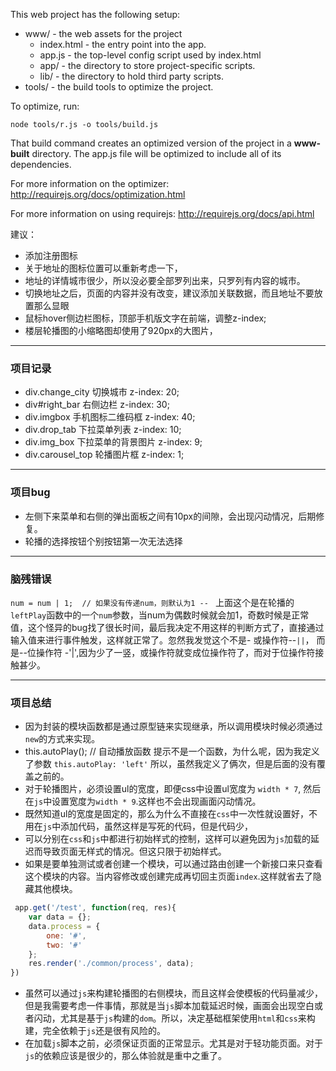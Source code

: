 This web project has the following setup:

* www/ - the web assets for the project
    * index.html - the entry point into the app.
    * app.js - the top-level config script used by index.html
    * app/ - the directory to store project-specific scripts.
    * lib/ - the directory to hold third party scripts.
* tools/ - the build tools to optimize the project.

To optimize, run:

    node tools/r.js -o tools/build.js

That build command creates an optimized version of the project in a
**www-built** directory. The app.js file will be optimized to include
all of its dependencies.

For more information on the optimizer:
http://requirejs.org/docs/optimization.html

For more information on using requirejs:
http://requirejs.org/docs/api.html

建议：
<!-- - 顶部条去除用户注册，功能合并到登陆功能中。 -->
- 添加注册图标
- 关于地址的图标位置可以重新考虑一下，
- 地址的详情城市很少，所以没必要全部罗列出来，只罗列有内容的城市。
- 切换地址之后，页面的内容并没有改变，建议添加关联数据，而且地址不要放置那么显眼
- 鼠标hover侧边栏图标，顶部手机版文字在前端，调整z-index;
- 楼层轮播图的小缩略图却使用了920px的大图片，

---

### 项目记录

- div.change_city 切换城市 z-index: 20;
- div#right_bar 右侧边栏 z-index: 30;
- div.imgbox 手机图标二维码框 z-index: 40;
- div.drop_tab 下拉菜单列表 z-index: 10;
- div.img_box  下拉菜单的背景图片 z-index: 9;
- div.carousel_top  轮播图片框 z-index: 1;   

---

### 项目bug

- 左侧下来菜单和右侧的弹出面板之间有10px的间隙，会出现闪动情况，后期修复。
- 轮播的选择按钮个别按钮第一次无法选择

---

### 脑残错误

`num = num | 1;  // 如果没有传递num，则默认为1 -- `
上面这个是在轮播的`leftPlay`函数中的一个`num`参数，当num为偶数时候就会加1，奇数时候是正常值，这个怪异的bug找了很长时间，最后我决定不用这样的判断方式了，直接通过输入值来进行事件触发，这样就正常了。忽然我发觉这个不是- 或操作符--`||`， 而是--位操作符 -'|',因为少了一竖，或操作符就变成位操作符了，而对于位操作符接触甚少。

---

### 项目总结

- 因为封装的模块函数都是通过原型链来实现继承，所以调用模块时候必须通过`new`的方式来实现。
- this.autoPlay();    // 自动播放函数 提示不是一个函数，为什么呢，因为我定义了参数 `this.autoPlay: 'left'` 所以，虽然我定义了俩次，但是后面的没有覆盖之前的。
- 对于轮播图片，必须设置ul的宽度，即便css中设置ul宽度为 `width * 7`, 然后在`js`中设置宽度为`width * 9`.这样也不会出现画面闪动情况。
- 既然知道ul的宽度是固定的，那么为什么不直接在`css`中一次性就设置好，不用在`js`中添加代码，虽然这样是写死的代码，但是代码少，
- 可以分别在`css`和`js`中都进行初始样式的控制，这样可以避免因为`js`加载的延迟而导致页面无样式的情况。但这只限于初始样式。
- 如果是要单独测试或者创建一个模块，可以通过路由创建一个新接口来只查看这个模块的内容。当内容修改或创建完成再切回主页面`index`.这样就省去了隐藏其他模块。

```javascript
 app.get('/test', function(req, res){
    var data = {};
    data.process = {
        one: '#',
        two: '#'
    };
    res.render('./common/process', data);
})
```

- 虽然可以通过`js`来构建轮播图的右侧模块，而且这样会使模板的代码量减少，但是我需要考虑一件事情，那就是当`js`脚本加载延迟时候，画面会出现空白或者闪动，尤其是基于`js`构建的`dom`。所以，决定基础框架使用`html`和`css`来构建，完全依赖于`js`还是很有风险的。
- 在加载`js`脚本之前，必须保证页面的正常显示。尤其是对于轻功能页面。对于`js`的依赖应该是很少的，那么体验就是重中之重了。

